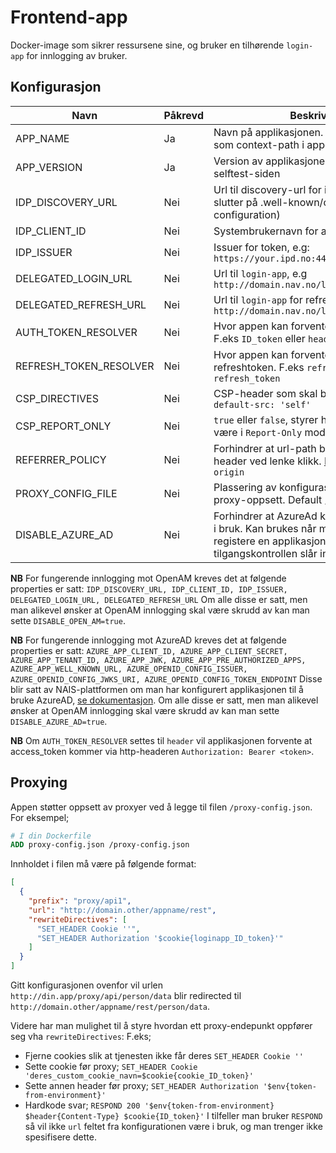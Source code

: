 # Frontend-app

Docker-image som sikrer ressursene sine, og bruker en tilhørende `login-app` for innlogging av bruker.

## Konfigurasjon
| Navn                   | Påkrevd | Beskrivelse                                                                                                                                                                            |
|------------------------|---------|----------------------------------------------------------------------------------------------------------------------------------------------------------------------------------------|
| APP_NAME               | Ja      | Navn på applikasjonen. Dette vil bli brukt som context-path i appen.                                                                                                                   |
| APP_VERSION            | Ja      | Version av applikasjonen. Er bare synlig på selftest-siden                                                                                                                             |
| IDP_DISCOVERY_URL      | Nei     | Url til discovery-url for idp (typisk noe som slutter på .well-known/openid-configuration)                                                                                             |
| IDP_CLIENT_ID          | Nei     | Systembrukernavn for autentisering mot idp                                                                                                                                             |
| IDP_ISSUER             | Nei     | Issuer for token, e.g: `https://your.ipd.no:443/oauth2`                                                                                                                                |
| DELEGATED_LOGIN_URL    | Nei     | Url til `login-app`, e.g `http://domain.nav.no/loginapp/api/start`                                                                                                                     |
| DELEGATED_REFRESH_URL  | Nei     | Url til `login-app` for refreshing av token, e.g `http://domain.nav.no/loginapp/api/refresh`                                                                                           |
| AUTH_TOKEN_RESOLVER    | Nei     | Hvor appen kan forvente å finne ID_token. F.eks `ID_token` eller `header`, default: `ID_token`                                                                                         |
| REFRESH_TOKEN_RESOLVER | Nei     | Hvor appen kan forvente å finne refreshtoken. F.eks `refresh_token`, default: `refresh_token`                                                                                          |
| CSP_DIRECTIVES         | Nei     | CSP-header som skal brukes, default: `default-src: 'self'`                                                                                                                             | 
| CSP_REPORT_ONLY        | Nei     | `true` eller `false`, styrer hvorvidt CSP skal være i `Report-Only` modus, default: `false`                                                                                            |
| REFERRER_POLICY        | Nei     | Forhindrer at url-path blir sendt som http header ved lenke klikk. [Les mer her](https://developer.mozilla.org/en-US/docs/Web/HTTP/Headers/Referrer-Policy#examples), Default `origin` |
| PROXY_CONFIG_FILE      | Nei     | Plassering av konfigurasjons-filen for proxy-oppsett. Default `/proxy-config.json`                                                                                                     |
| DISABLE_AZURE_AD       | Nei     | Forhindrer at AzureAd konfigurasjon blir tatt i bruk. Kan brukes når man ønsker å registere en applikasjon i AzureAd uten at tilgangskontrollen slår inn. Default: `false`             |

**NB** For fungerende innlogging mot OpenAM kreves det at følgende properties er satt:
```IDP_DISCOVERY_URL, IDP_CLIENT_ID, IDP_ISSUER, DELEGATED_LOGIN_URL, DELEGATED_REFRESH_URL```
Om alle disse er satt, men man alikevel ønsker at OpenAM innlogging skal være skrudd av kan man sette `DISABLE_OPEN_AM=true`.

**NB** For fungerende innlogging mot AzureAD kreves det at følgende properties er satt:
```AZURE_APP_CLIENT_ID, AZURE_APP_CLIENT_SECRET, AZURE_APP_TENANT_ID, AZURE_APP_JWK, AZURE_APP_PRE_AUTHORIZED_APPS, AZURE_APP_WELL_KNOWN_URL, AZURE_OPENID_CONFIG_ISSUER, AZURE_OPENID_CONFIG_JWKS_URI, AZURE_OPENID_CONFIG_TOKEN_ENDPOINT```
Disse blir satt av NAIS-plattformen om man har konfigurert applikasjonen til å bruke AzureAD, [se dokumentasjon](https://doc.nais.io/security/auth/azure-ad/).
Om alle disse er satt, men man alikevel ønsker at OpenAM innlogging skal være skrudd av kan man sette `DISABLE_AZURE_AD=true`.


**NB** Om `AUTH_TOKEN_RESOLVER` settes til `header` vil applikasjonen forvente at access_token kommer via
http-headeren `Authorization: Bearer <token>`.

## Proxying

Appen støtter oppsett av proxyer ved å legge til filen `/proxy-config.json`.
For eksempel;
```Dockerfile
# I din Dockerfile
ADD proxy-config.json /proxy-config.json
```

Innholdet i filen må være på følgende format:
```json
[
  {
    "prefix": "proxy/api1",
    "url": "http://domain.other/appname/rest",
    "rewriteDirectives": [
      "SET_HEADER Cookie ''",
      "SET_HEADER Authorization '$cookie{loginapp_ID_token}'"
    ]
  }
]
```

Gitt konfigurasjonen ovenfor vil urlen `http://din.app/proxy/api/person/data` blir redirected til
`http://domain.other/appname/rest/person/data`.

Videre har man mulighet til å styre hvordan ett proxy-endepunkt oppfører seg vha `rewriteDirectives`:
F.eks;
- Fjerne cookies slik at tjenesten ikke får deres `SET_HEADER Cookie ''`
- Sette cookie før proxy; `SET_HEADER Cookie 'deres_custom_cookie_navn=$cookie{cookie_ID_token}'`
- Sette annen header før proxy; `SET_HEADER Authorization '$env{token-from-environment}'`
- Hardkode svar; `RESPOND 200 '$env{token-from-environment} $header{Content-Type} $cookie{ID_token}'`
  I tilfeller man bruker `RESPOND` så vil ikke `url` feltet fra konfigurationen være i bruk, og man trenger ikke spesifisere dette.
